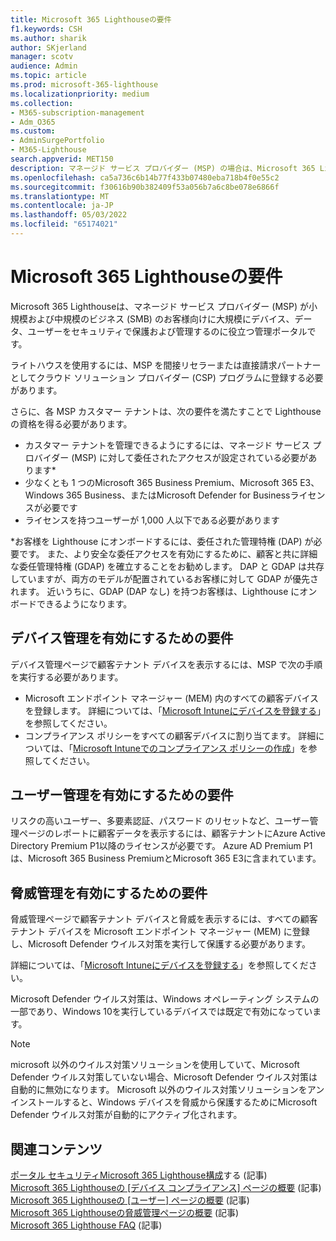 ```yaml
---
title: Microsoft 365 Lighthouseの要件
f1.keywords: CSH
ms.author: sharik
author: SKjerland
manager: scotv
audience: Admin
ms.topic: article
ms.prod: microsoft-365-lighthouse
ms.localizationpriority: medium
ms.collection:
- M365-subscription-management
- Adm_O365
ms.custom:
- AdminSurgePortfolio
- M365-Lighthouse
search.appverid: MET150
description: マネージド サービス プロバイダー (MSP) の場合は、Microsoft 365 Lighthouseを使用するための要件の一覧を取得します。
ms.openlocfilehash: ca5a736c6b14b77f433b07480eba718b4f0e55c2
ms.sourcegitcommit: f30616b90b382409f53a056b7a6c8be078e6866f
ms.translationtype: MT
ms.contentlocale: ja-JP
ms.lasthandoff: 05/03/2022
ms.locfileid: "65174021"
---
```

# <a name="requirements-for-microsoft-365-lighthouse"></a>Microsoft 365 Lighthouseの要件

Microsoft 365 Lighthouseは、マネージド サービス プロバイダー (MSP) が小規模および中規模のビジネス (SMB) のお客様向けに大規模にデバイス、データ、ユーザーをセキュリティで保護および管理するのに役立つ管理ポータルです。

ライトハウスを使用するには、MSP を間接リセラーまたは直接請求パートナーとしてクラウド ソリューション プロバイダー (CSP) プログラムに登録する必要があります。

さらに、各 MSP カスタマー テナントは、次の要件を満たすことで Lighthouse の資格を得る必要があります。

- カスタマー テナントを管理できるようにするには、マネージド サービス プロバイダー (MSP) に対して委任されたアクセスが設定されている必要があります*
- 少なくとも 1 つのMicrosoft 365 Business Premium、Microsoft 365 E3、Windows 365 Business、またはMicrosoft Defender for Businessライセンスが必要です
- ライセンスを持つユーザーが 1,000 人以下である必要があります

*お客様を Lighthouse にオンボードするには、委任された管理特権 (DAP) が必要です。 また、より安全な委任アクセスを有効にするために、顧客と共に詳細な委任管理特権 (GDAP) を確立することをお勧めします。 DAP と GDAP は共存していますが、両方のモデルが配置されているお客様に対して GDAP が優先されます。 近いうちに、GDAP (DAP なし) を持つお客様は、Lighthouse にオンボードできるようになります。

## <a name="requirements-for-enabling-device-management"></a>デバイス管理を有効にするための要件

デバイス管理ページで顧客テナント デバイスを表示するには、MSP で次の手順を実行する必要があります。

- Microsoft エンドポイント マネージャー (MEM) 内のすべての顧客デバイスを登録します。 詳細については、「[Microsoft Intuneにデバイスを登録する](/mem/intune/enrollment/)」を参照してください。
- コンプライアンス ポリシーをすべての顧客デバイスに割り当てます。 詳細については、「[Microsoft Intuneでのコンプライアンス ポリシーの作成](/mem/intune/protect/create-compliance-policy)」を参照してください。

## <a name="requirements-for-enabling-user-management"></a>ユーザー管理を有効にするための要件

リスクの高いユーザー、多要素認証、パスワード のリセットなど、ユーザー管理ページのレポートに顧客データを表示するには、顧客テナントにAzure Active Directory Premium P1以降のライセンスが必要です。 Azure AD Premium P1は、Microsoft 365 Business PremiumとMicrosoft 365 E3に含まれています。

## <a name="requirements-for-enabling-threat-management"></a>脅威管理を有効にするための要件

脅威管理ページで顧客テナント デバイスと脅威を表示するには、すべての顧客テナント デバイスを Microsoft エンドポイント マネージャー (MEM) に登録し、Microsoft Defender ウイルス対策を実行して保護する必要があります。

詳細については、「[Microsoft Intuneにデバイスを登録する](/mem/intune/enrollment/)」を参照してください。

Microsoft Defender ウイルス対策は、Windows オペレーティング システムの一部であり、Windows 10を実行しているデバイスでは既定で有効になっています。

> [!NOTE]
> microsoft 以外のウイルス対策ソリューションを使用していて、Microsoft Defender ウイルス対策していない場合、Microsoft Defender ウイルス対策は自動的に無効になります。 Microsoft 以外のウイルス対策ソリューションをアンインストールすると、Windows デバイスを脅威から保護するためにMicrosoft Defender ウイルス対策が自動的にアクティブ化されます。

## <a name="related-content"></a>関連コンテンツ

[ポータル セキュリティMicrosoft 365 Lighthouse構成](m365-lighthouse-configure-portal-security.md)する (記事)\
[Microsoft 365 Lighthouseの [デバイス コンプライアンス] ページの概要](m365-lighthouse-device-compliance-page-overview.md) (記事)\
[Microsoft 365 Lighthouseの [ユーザー] ページの概要](m365-lighthouse-users-page-overview.md) (記事)\
[Microsoft 365 Lighthouseの脅威管理ページの概要](m365-lighthouse-threat-management-page-overview.md) (記事)\
[Microsoft 365 Lighthouse FAQ](m365-lighthouse-faq.yml) (記事)
